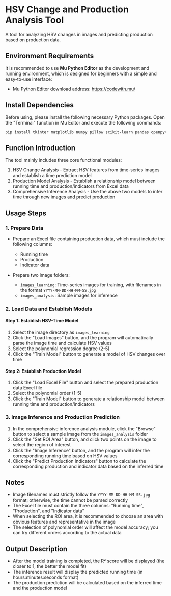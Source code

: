 # HSV Change and Production Analysis Tool

A tool for analyzing HSV changes in images and predicting production based on production data.

## Environment Requirements

It is recommended to use **Mu Python Editor** as the development and running environment, which is designed for beginners with a simple and easy-to-use interface:
- Mu Python Editor download address: https://codewith.mu/

## Install Dependencies

Before using, please install the following necessary Python packages. Open the "Terminal" function in Mu Editor and execute the following commands:

```bash
pip install tkinter matplotlib numpy pillow scikit-learn pandas openpyxl
```

## Function Introduction

The tool mainly includes three core functional modules:
1. HSV Change Analysis - Extract HSV features from time-series images and establish a time prediction model
2. Production Model Analysis - Establish a relationship model between running time and production/indicators from Excel data
3. Comprehensive Inference Analysis - Use the above two models to infer time through new images and predict production

## Usage Steps

### 1. Prepare Data

- Prepare an Excel file containing production data, which must include the following columns:
  - Running time
  - Production
  - Indicator data

- Prepare two image folders:
  - `images_learning`: Time-series images for training, with filenames in the format `YYYY-MM-DD-HH-MM-SS.jpg`
  - `images_analysis`: Sample images for inference

### 2. Load Data and Establish Models

#### Step 1: Establish HSV-Time Model
1. Select the image directory as `images_learning`
2. Click the "Load Images" button, and the program will automatically parse the image time and calculate HSV values
3. Select the polynomial regression degree (2-5)
4. Click the "Train Model" button to generate a model of HSV changes over time

#### Step 2: Establish Production Model
1. Click the "Load Excel File" button and select the prepared production data Excel file
2. Select the polynomial order (1-5)
3. Click the "Train Model" button to generate a relationship model between running time and production/indicators

### 3. Image Inference and Production Prediction

1. In the comprehensive inference analysis module, click the "Browse" button to select a sample image from the `images_analysis` folder
2. Click the "Set ROI Area" button, and click two points on the image to select the region of interest
3. Click the "Image Inference" button, and the program will infer the corresponding running time based on HSV values
4. Click the "Predict Production Indicators" button to calculate the corresponding production and indicator data based on the inferred time

## Notes

- Image filenames must strictly follow the `YYYY-MM-DD-HH-MM-SS.jpg` format; otherwise, the time cannot be parsed correctly
- The Excel file must contain the three columns: "Running time", "Production", and "Indicator data"
- When selecting the ROI area, it is recommended to choose an area with obvious features and representative in the image
- The selection of polynomial order will affect the model accuracy; you can try different orders according to the actual data

## Output Description

- After the model training is completed, the R² score will be displayed (the closer to 1, the better the model fit)
- The inference result will display the predicted running time (in hours:minutes:seconds format)
- The production prediction will be calculated based on the inferred time and the production model
